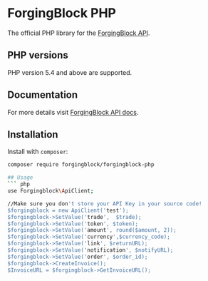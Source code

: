 # ForgingBlock PHP
The official PHP library for the [ForgingBlock API](https://api.forgingblock.io/docs/).

## PHP versions
PHP  version 5.4 and above are supported.

## Documentation
For more details visit [ForgingBlock API docs](https://api.forgingblock.io/docs/).

## Installation

Install with ``composer``:
``` sh
composer require forgingblock/forgingblock-php

## Usage
``` php
use Forgingblock\ApiClient;

//Make sure you don't store your API Key in your source code!
$forgingblock = new ApiClient('test');
$forgingblock->SetValue('trade',  $trade);
$forgingblock->SetValue('token', $token);
$forgingblock->SetValue('amount', round($amount, 2));								
$forgingblock->SetValue('currency',$currency_code);		
$forgingblock->SetValue('link', $returnURL);
$forgingblock->SetValue('notification', $notifyURL);
$forgingblock->SetValue('order', $order_id);
$forgingblock->CreateInvoice();				
$InvoiceURL = $forgingblock->GetInvoiceURL();
